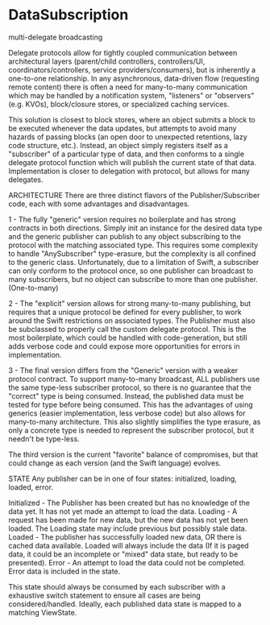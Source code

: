 # DataSubscription
multi-delegate broadcasting

Delegate protocols allow for tightly coupled communication between architectural layers (parent/child controllers, controllers/UI, coordinators/controllers, service providers/consumers), but is inherently a one-to-one relationship. In any asynchronous, data-driven flow (requesting remote content) there is often a need for many-to-many communication which may be handled by a notification system, "listeners" or "observers"(e.g. KVOs), block/closure stores, or specialized caching services.

This solution is closest to block stores, where an object submits a block to be executed whenever the data updates, but attempts to avoid many hazards of passing blocks (an open door to unexpected retentions, lazy code structure, etc.). Instead, an object simply registers itself as a "subscriber" of a particular type of data, and then conforms to a single delegate protocol function which will publish the current state of that data. Implementation is closer to delegation with protocol, but allows for many delegates.

ARCHITECTURE
There are three distinct flavors of the Publisher/Subscriber code, each with some advantages and disadvantages.

1 - The fully "generic" version requires no boilerplate and has strong contracts in both directions. Simply init an instance for the desired data type and the generic publisher can publish to any object subscribing to the protocol with the matching associated type. This requires some complexity to handle "AnySubscriber" type-erasure, but the complexity is all confined to the generic class. Unfortunately, due to a limitation of Swift, a subscriber can only conform to the protocol once, so one publisher can broadcast to many subscribers, but no object can subscribe to more than one publisher. (One-to-many)

2 - The "explicit" version allows for strong many-to-many publishing, but requires that a unique protocol be defined for every publisher, to work around the Swift restrictions on associated types. The Publisher must also be subclassed to properly call the custom delegate protocol. This is the most boilerplate, which could be handled with code-generation, but still adds verbose code and could expose more opportunities for errors in implementation.

3 - The final version differs from the "Generic" version with a weaker protocol contract. To support many-to-many broadcast, ALL publishers use the same type-less subscriber protocol, so there is no guarantee that the "correct" type is being consumed. Instead, the published data must be tested for type before being consumed. This has the advantages of using generics (easier implementation, less verbose code) but also allows for many-to-many architecture. This also slightly simplifies the type erasure, as only a concrete type is needed to represent the subscriber protocol, but it needn't be type-less.

The third version is the current "favorite" balance of compromises, but that could change as each version (and the Swift language) evolves.

STATE
Any publisher can be in one of four states: initialized, loading, loaded, error.

Initialized - The Publisher has been created but has no knowledge of the data yet. It has not yet made an attempt to load the data.
Loading - A request has been made for new data, but the new data has not yet been loaded. The Loading state may include previous but possibly stale data.
Loaded - The publisher has successfully loaded new data, OR there is cached data available. Loaded will always include the data (If it is paged data, it could be an incomplete or "mixed" data state, but ready to be presented).
Error - An attempt to load the data could not be completed. Error data is included in the state.

This state should always be consumed by each subscriber with a exhaustive switch statement to ensure all cases are being considered/handled. Ideally, each published data state is mapped to a matching ViewState.
